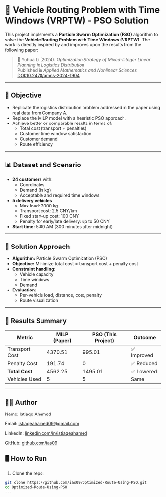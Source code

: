 # 🚚 Vehicle Routing Problem with Time Windows (VRPTW) - PSO Solution

This project implements a **Particle Swarm Optimization (PSO)** algorithm to solve the **Vehicle Routing Problem with Time Windows (VRPTW)**. The work is directly inspired by and improves upon the results from the following paper:

> 📖 Yuhua Li (2024). *Optimization Strategy of Mixed-Integer Linear Planning in Logistics Distribution*  
> Published in *Applied Mathematics and Nonlinear Sciences*  
> [DOI:10.2478/amns-2024-1904](https://doi.org/10.2478/amns-2024-1904)

---

## 🎯 Objective

- Replicate the logistics distribution problem addressed in the paper using real data from Company A.
- Replace the MILP model with a heuristic PSO approach.
- Achieve better or comparable results in terms of:
  - Total cost (transport + penalties)
  - Customer time window satisfaction
  - Customer demand
  - Route efficiency

---

## 📊 Dataset and Scenario

- **24 customers** with:
  - Coordinates
  - Demand (in kg)
  - Acceptable and required time windows
- **5 delivery vehicles**
  - Max load: 2000 kg
  - Transport cost: 2.5 CNY/km
  - Fixed start-up cost: 100 CNY
  - Penalty for early/late delivery: up to 50 CNY
- **Start time:** 5:00 AM (300 minutes after midnight)

---

## 🧠 Solution Approach

- **Algorithm:** Particle Swarm Optimization (PSO)
- **Objective:** Minimize total cost = transport cost + penalty cost
- **Constraint handling:**
  - Vehicle capacity
  - Time windows
  - Demand
- **Evaluation:**
  - Per-vehicle load, distance, cost, penalty
  - Route visualization

---

## 🧾 Results Summary

| Metric             | MILP (Paper) | PSO (This Project) | Outcome       |
|--------------------|--------------|--------------------|---------------|
| Transport Cost     | 4370.51      | 995.01             | ✅ Improved   |
| Penalty Cost       | 191.74       | 0                  | ✅ Reduced    |
| **Total Cost**     | 4562.25      | 1495.01            | ✅ Lowered    |
| Vehicles Used      | 5            | 5                  | Same          |


---

## 👨‍💻 Author

Name: Istiaqe Ahamed

Email: istiaqeahamed09@gmail.com

LinkedIn: [linkedin.com/in/istiaqeahamed](https://www.linkedin.com/in/istiaqe-ahamed/)

GitHub: [github.com/ias09](https://github.com/ias09)

## 🖥️ How to Run

1. Clone the repo:

```bash
git clone https://github.com/ias09/Optimized-Route-Using-PSO.git
cd Optimized-Route-Using-PSO
---

